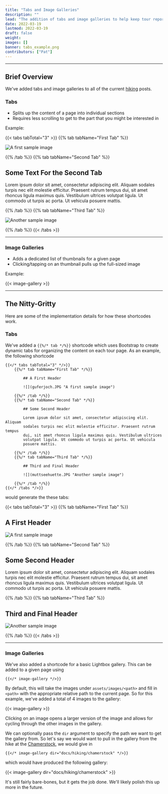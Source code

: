```yaml
---
title: "Tabs and Image Galleries"
description: ""
lead: "The addition of tabs and image galleries to help keep tour reports tidy."
date: 2022-03-19
lastmod: 2022-03-19
draft: false
weight: 
images: []
banner: tabs_example.png
contributors: ["Pat"]
---
```


<link href="../../style.css" rel="stylesheet"></link>

---

## Brief Overview

We've added tabs and image galleries to all of the current
[hiking](../../docs/hiking/overview) posts.

### Tabs
- Splits up the content of a page into individual sections
- Requires less scrolling to get to the part that you might be interested in

Example:

{{< tabs tabTotal="3" >}}
{{% tab tabName="First Tab" %}}

![](guferjoch.JPG "A first sample image")

{{% /tab %}}
{{% tab tabName="Second Tab" %}}

## Some Text For the Second Tab

Lorem ipsum dolor sit amet, consectetur adipiscing elit. Aliquam sodales turpis
nec elit molestie efficitur. Praesent rutrum tempus dui, sit amet rhoncus ligula
maximus quis. Vestibulum ultrices volutpat ligula. Ut commodo ut turpis ac
porta. Ut vehicula posuere mattis.

{{% /tab %}}
{{% tab tabName="Third Tab" %}}

![](muttseehuette.JPG "Another sample image")

{{% /tab %}}
{{< /tabs >}}

---

### Image Galleries
- Adds a dedicated list of thumbnails for a given page
- Clicking/tapping on an thumbnail pulls up the full-sized image

Example:

{{< image-gallery >}}

---

## The Nitty-Gritty

Here are some of the implementation details for how these shortcodes work.

### Tabs

We've added a `{{%/* tab */%}}` shortcode which uses Bootstrap to create dynamic
tabs for organizing the content on each tour page.  As an example, the
following shortcode


```
{{</* tabs tabTotal="3" */>}}
    {{%/* tab tabName="First Tab" */%}}

        ## A First Header

        ![](guferjoch.JPG "A first sample image")

    {{%/* /tab */%}}
    {{%/* tab tabName="Second Tab" */%}}

        ## Some Second Header

        Lorem ipsum dolor sit amet, consectetur adipiscing elit. Aliquam 
        sodales turpis nec elit molestie efficitur. Praesent rutrum tempus
        dui, sit amet rhoncus ligula maximus quis. Vestibulum ultrices
        volutpat ligula. Ut commodo ut turpis ac porta. Ut vehicula
        posuere mattis.

    {{%/* /tab */%}}
    {{%/* tab tabName="Third Tab" */%}}

        ## Third and Final Header

        ![](muttseehuette.JPG "Another sample image")

    {{%/* /tab */%}}
{{</* /tabs */>}}
```

would generate the these tabs:

{{< tabs tabTotal="3" >}}
{{% tab tabName="First Tab" %}}

## A First Header

![](guferjoch.JPG "A first sample image")

{{% /tab %}}
{{% tab tabName="Second Tab" %}}

## Some Second Header

Lorem ipsum dolor sit amet, consectetur adipiscing elit. Aliquam sodales turpis
nec elit molestie efficitur. Praesent rutrum tempus dui, sit amet rhoncus ligula
maximus quis. Vestibulum ultrices volutpat ligula. Ut commodo ut turpis ac
porta. Ut vehicula posuere mattis.

{{% /tab %}}
{{% tab tabName="Third Tab" %}}

## Third and Final Header

![](muttseehuette.JPG "Another sample image")

{{% /tab %}}
{{< /tabs >}}

---

### Image Galleries

We've also added a shortcode for a basic Lightbox gallery.  This can be added to
a given page using

```
{{</* image-gallery */>}}
```

By default, this will take the images under `assets/images/<path>` and fill in 
`<path>` with the appropriate relative path to the current page.  So for this
example, we've added a total of 4 images to the gallery:

{{< image-gallery >}}

Clicking on an image opens a larger version of the image and allows for cycling
through the other images in the gallery.

We can optionally pass the `dir` argument to specify the path we want to get
the gallery from.  So let's say we would want to pull in the gallery from
the hike at the [Chamerstock](../../docs/hiking/chamerstock), we would give in

```
{{</* image-gallery dir="docs/hiking/chamerstock" */>}}
```

which would have produced the following gallery:

{{< image-gallery dir="docs/hiking/chamerstock" >}}

It's still fairly bare-bones, but it gets the job done.  We'll likely polish
this up more in the future.

